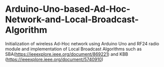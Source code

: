 # Arduino-Uno-based-Ad-Hoc-Network-and-Local-Broadcast-Algorithm
Initialization of wireless Ad-Hoc network using Arduino Uno and RF24 radio module and implementation of Local Broadcast Algorithms such as SBA(https://ieeexplore.ieee.org/document/869221) and KBB (https://ieeexplore.ieee.org/document/5740910) 
